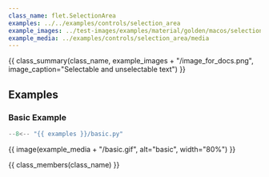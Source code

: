 ```yaml
---
class_name: flet.SelectionArea
examples: ../../examples/controls/selection_area
example_images: ../test-images/examples/material/golden/macos/selection_area
example_media: ../examples/controls/selection_area/media
---
```


{{ class_summary(class_name, example_images + "/image_for_docs.png", image_caption="Selectable and unselectable text") }}

## Examples

### Basic Example

```python
--8<-- "{{ examples }}/basic.py"
```

{{ image(example_media + "/basic.gif", alt="basic", width="80%") }}


{{ class_members(class_name) }}
